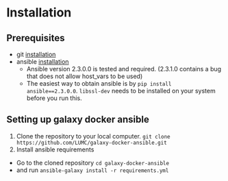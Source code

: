 # Installation


## Prerequisites
- git [installation](https://git-scm.com/book/en/v2/Getting-Started-Installing-Git)
- ansible [installation]((http://docs.ansible.com/ansible/intro_installation.html))
  * Ansible version 2.3.0.0 is tested and required. (2.3.1.0 contains a bug that does not allow host_vars to be used)
  * The easiest way to obtain ansible is by `pip install ansible==2.3.0.0`. `libssl-dev` needs to be installed on your system before you run this.

## Setting up galaxy docker ansible
1. Clone the repository to your local computer. `git clone https://github.com/LUMC/galaxy-docker-ansible.git`
2. Install ansible requirements
  * Go to the cloned repository `cd galaxy-docker-ansible`  
  * and run `ansible-galaxy install -r requirements.yml`
